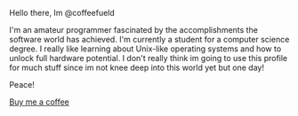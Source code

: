 Hello there, Im @coffeefueld

I'm an amateur programmer fascinated by the accomplishments the software world has achieved.
I'm currently a student for a computer science degree.
I really like learning about Unix-like operating systems and how to unlock full hardware potential.
I don't really think im going to use this profile for much stuff since im not knee deep into this world yet but one day!

Peace!

[Buy me a coffee](https://buymeacoffee.com/coffeefueld)

<!---
coffeefueld/coffeefueld is a ✨ special ✨ repository because its `README.md` (this file) appears on your GitHub profile.
You can click the Preview link to take a look at your changes.
--->

